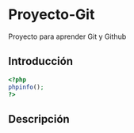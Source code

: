 # Proyecto-Git
Proyecto para aprender Git y Github

## Introducción

```php
<?php 
phpinfo(); 
?>
```
## Descripción
